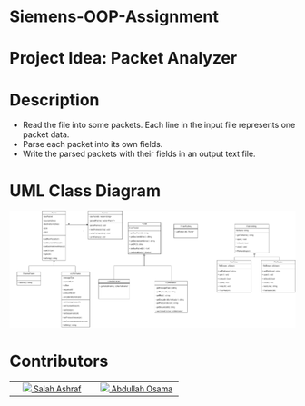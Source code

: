 # Siemens-OOP-Assignment
# Project Idea: Packet Analyzer
# Description
<ul>
  <li>	Read the file into some packets. Each line in the input file represents one packet data.</li>
  <li>	Parse each packet into its own fields.</li>
  <li>	Write the parsed packets with their fields in an output text file.</li>
  </ul>

 <h1>UML Class Diagram </h1>
<p> <img src="https://github.com/salahashraf253/Siemens-OOP-Assignment/blob/main/Class%20Diagram.png?raw=true"/> </p>

<h1>Contributors</h1>
<!--
<ul>
 <li><a href="https://github.com/AhmdSobhy">Ahmed Sobhy</a></li>
   <li><a href="https://github.com/\RawanGamalElDin12">Rawan Gamal ElDin</a></li>
 <li><a href="https://github.com/Salmaishak">Salma Ishak</a></li>
  <li><a href="https://github.com/salahashraf253">Salah Ashraf </a></li>
  <li><a href="https://github.com/Mahmoudelim">Mahmoud Selim</a></li>
  <li><a href="https://github.com/Nancyy20">Nancy Ahmed</a></li>
</ul>
-->
<table>
  <tbody>
    <tr>
          <td align="center" valign="middle" width="135">
        <a href="https://github.com/salahashraf253">
          <img src="https://github.com/salahashraf253.png?size=128" />
          Salah Ashraf
        </a><br>
      </td>
      <td align="center" valign="middle" width="135">
        <a href="https://github.com/Abdullah0sama">
          <img src="https://github.com/Abdullah0sama.png?size=128" />
          Abdullah Osama
        </a><br>
      </td>
      </tr>
  </tbody>
</table>
